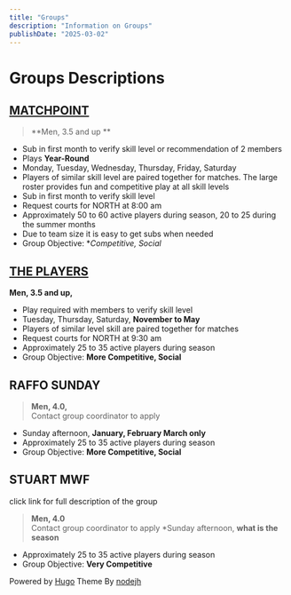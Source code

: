 ```yaml
---
title: "Groups"
description: "Information on Groups"
publishDate: "2025-03-02"
---
```

# Groups Descriptions

## [MATCHPOINT](/page/matchpointinfo.md/)

> **Men, 3.5 and up **<br>
* Sub in first month to verify skill level or recommendation of 2 members
* Plays **Year-Round**
* Monday, Tuesday, Wednesday, Thursday, Friday, Saturday
* Players of similar skill level are paired together for matches.  The large roster provides fun and competitive play at all skill levels
* Sub in first month to verify skill level
* Request courts for NORTH at 8:00 am
* Approximately  50 to 60 active players during season, 20 to 25 during the summer months
* Due to team size it is easy to get subs when needed
* Group Objective: **Competitive, Social*

## [THE PLAYERS](/page/playersinfo.md)
**Men, 3.5 and up,**<br>
* Play required with members to verify skill level
* Tuesday, Thursday, Saturday, **November to May**
* Players of similar level skill are paired together for matches
* Request courts for NORTH at 9:30 am
* Approximately  25 to 35 active players during season
* Group Objective: **More Competitive, Social**

## RAFFO SUNDAY
> **Men, 4.0,**<br>
Contact group coordinator to apply

* Sunday afternoon, **January, February March only**
* Approximately  25 to 35 active players during season
* Group Objective: **More Competitive, Social**

## STUART MWF
click link for full description of the group
> **Men, 4.0**<br>
Contact group coordinator to apply
*Sunday afternoon, **what is the season**

* Approximately  25 to 35 active players during season
* Group Objective: **Very Competitive**

Powered by [Hugo](http://www.gohugo.io/) Theme By [nodejh](https://github.com/nodejh/hugo-theme-mini)
